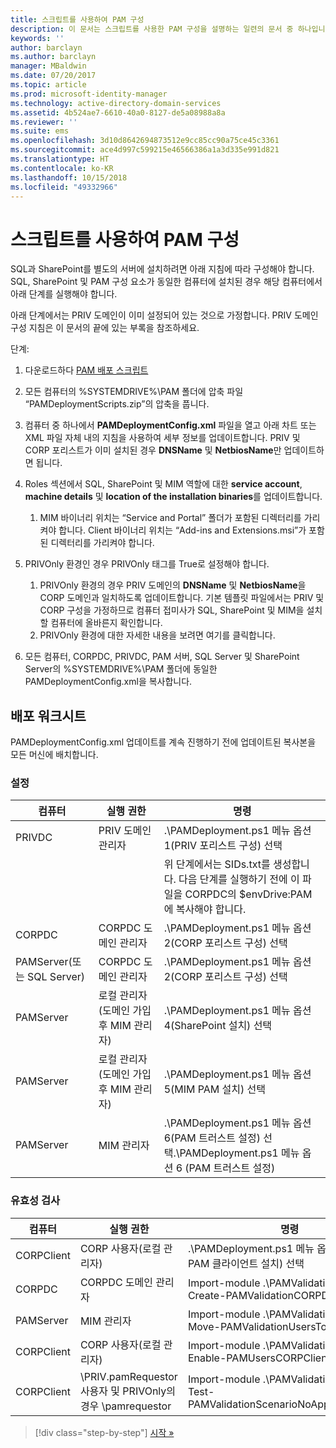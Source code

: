```yaml
---
title: 스크립트를 사용하여 PAM 구성
description: 이 문서는 스크립트를 사용한 PAM 구성을 설명하는 일련의 문서 중 하나입니다. 여기서는 PAM 배포 스크립트에서 사용하는 XML 파일을 수정하는 방법을 설명합니다.
keywords: ''
author: barclayn
ms.author: barclayn
manager: MBaldwin
ms.date: 07/20/2017
ms.topic: article
ms.prod: microsoft-identity-manager
ms.technology: active-directory-domain-services
ms.assetid: 4b524ae7-6610-40a0-8127-de5a08988a8a
ms.reviewer: ''
ms.suite: ems
ms.openlocfilehash: 3d10d8642694873512e9cc85cc90a75ce45c3361
ms.sourcegitcommit: ace4d997c599215e46566386a1a3d335e991d821
ms.translationtype: HT
ms.contentlocale: ko-KR
ms.lasthandoff: 10/15/2018
ms.locfileid: "49332966"
---
```

# <a name="configure-pam-using-scripts"></a>스크립트를 사용하여 PAM 구성

SQL과 SharePoint를 별도의 서버에 설치하려면 아래 지침에 따라 구성해야 합니다. SQL, SharePoint 및 PAM 구성 요소가 동일한 컴퓨터에 설치된 경우 해당 컴퓨터에서 아래 단계를 실행해야 합니다.

아래 단계에서는 PRIV 도메인이 이미 설정되어 있는 것으로 가정합니다. PRIV 도메인 구성 지침은 이 문서의 끝에 있는 부록을 참조하세요.

단계:

1. 다운로드하다 [PAM 배포 스크립트](https://www.microsoft.com/download/details.aspx?id=53941)
2. 모든 컴퓨터의 %SYSTEMDRIVE%\PAM 폴더에 압축 파일 “PAMDeploymentScripts.zip”의 압축을 풉니다.
3. 컴퓨터 중 하나에서 **PAMDeploymentConfig.xml** 파일을 열고 아래 차트 또는 XML 파일 자체 내의 지침을 사용하여 세부 정보를 업데이트합니다. PRIV 및 CORP 포리스트가 이미 설치된 경우 **DNSName** 및 **NetbiosName**만 업데이트하면 됩니다.
4. Roles 섹션에서 SQL, SharePoint 및 MIM 역할에 대한 **service account**, **machine details** 및 **location of the installation binaries**를 업데이트합니다.
    1. MIM 바이너리 위치는 “Service and Portal” 폴더가 포함된 디렉터리를 가리켜야 합니다. Client 바이너리 위치는 “Add-ins and Extensions.msi”가 포함된 디렉터리를 가리켜야 합니다.

5. PRIVOnly 환경인 경우 PRIVOnly 태그를 True로 설정해야 합니다.
    1. PRIVOnly 환경의 경우 PRIV 도메인의 **DNSName** 및 **NetbiosName**을 CORP 도메인과 일치하도록 업데이트합니다. 기본 템플릿 파일에서는 PRIV 및 CORP 구성을 가정하므로 컴퓨터 접미사가 SQL, SharePoint 및 MIM을 설치할 컴퓨터에 올바른지 확인합니다.
    2. PRIVOnly 환경에 대한 자세한 내용을 보려면 여기를 클릭합니다.

6. 모든 컴퓨터, CORPDC, PRIVDC, PAM 서버, SQL Server 및 SharePoint Server의 %SYSTEMDRIVE%\PAM 폴더에 동일한 PAMDeploymentConfig.xml을 복사합니다.


## <a name="deployment-worksheet"></a>배포 워크시트

PAMDeploymentConfig.xml 업데이트를 계속 진행하기 전에 업데이트된 복사본을 모든 머신에 배치합니다.

### <a name="setup"></a>설정

|컴퓨터   | 실행 권한   |명령   |
|---|---|---|
|  PRIVDC |PRIV 도메인 관리자   | .\PAMDeployment.ps1 메뉴 옵션 1(PRIV 포리스트 구성) 선택   |
|   |   |  위 단계에서는 SIDs.txt를 생성합니다. 다음 단계를 실행하기 전에 이 파일을 CORPDC의 $envDrive:PAM에 복사해야 합니다. |
| CORPDC  |CORPDC 도메인 관리자   | .\PAMDeployment.ps1 메뉴 옵션 2(CORP 포리스트 구성) 선택   |
| PAMServer(또는 SQL Server)   |CORPDC 도메인 관리자   |  .\PAMDeployment.ps1 메뉴 옵션 2(CORP 포리스트 구성) 선택  |
|  PAMServer |  로컬 관리자(도메인 가입 후 MIM 관리자) |  .\PAMDeployment.ps1 메뉴 옵션 4(SharePoint 설치) 선택  |
| PAMServer  | 로컬 관리자(도메인 가입 후 MIM 관리자)  | .\PAMDeployment.ps1 메뉴 옵션 5(MIM PAM 설치) 선택   |
|  PAMServer |MIM 관리자   | .\PAMDeployment.ps1 메뉴 옵션 6(PAM 트러스트 설정) 선택.\PAMDeployment.ps1 메뉴 옵션 6 (PAM 트러스트 설정) |

### <a name="validation"></a>유효성 검사

|  컴퓨터 | 실행 권한   | 명령   |
|---|---|---|
| CORPClient  | CORP 사용자(로컬 관리자)  |   .\PAMDeployment.ps1 메뉴 옵션 7(MIM PAM 클라이언트 설치) 선택  |
| CORPDC  | CORPDC 도메인 관리자   | Import-module .\PAMValidation.psm1, Create-PAMValidationCORPDCConfig   |
| PAMServer   | MIM 관리자  | Import-module .\PAMValidation.psm1, Move-PAMValidationUsersToPAM  |
| CORPClient  | CORP 사용자(로컬 관리자)   |   Import-module .\PAMValidation.psm1, Enable-PAMUsersCORPClientRemote |
|  CORPClient | <PRIV>\PRIV.pamRequestor 사용자 및 PRIVOnly의 경우 <CORP>\pamrequestor   | Import-module .\PAMValidation.psm1, Test-PAMValidationScenarioNoApprovalRequest  |


> [!div class="step-by-step"]
> [시작 »](sp1-step1-configuring-priv-domain.md)
